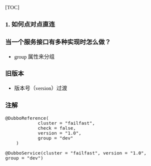 <span style="font-family:Simsun,serif; font-size:17px;">

[TOC]

### 1. 如何点对点直连

### 当一个服务接口有多种实现时怎么做？

- group 属性来分组

### 旧版本

- 版本号（version）过渡

### 注解

~~~
@DubboReference(
            cluster = "failfast",
            check = false,
            version = "1.0",
            group = "dev"
    )
    
@DubboService(cluster = "failfast", version = "1.0", group = "dev")
~~~

</span>